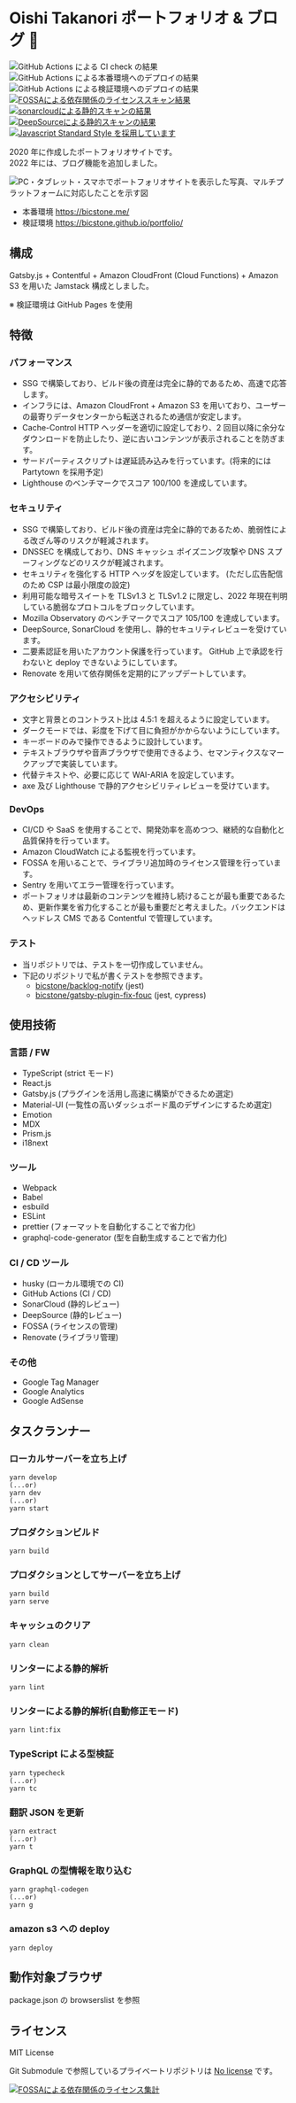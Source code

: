 # Oishi Takanori ポートフォリオ & ブログ 💚

![GitHub Actions による CI check の結果](https://github.com/bicstone/portfolio/workflows/Node.js%20CI/badge.svg)
![GitHub Actions による本番環境へのデプロイの結果](https://github.com/bicstone/portfolio/actions/workflows/deploy.yml/badge.svg?branch=main)
![GitHub Actions による検証環境へのデプロイの結果](https://github.com/bicstone/portfolio/actions/workflows/pages.yml/badge.svg)
[![FOSSAによる依存関係のライセンススキャン結果](https://app.fossa.com/api/projects/git%2Bgithub.com%2Fbicstone%2Fportfolio.svg?type=shield)](https://app.fossa.com/projects/git%2Bgithub.com%2Fbicstone%2Fportfolio?ref=badge_shield)
[![sonarcloudによる静的スキャンの結果](https://sonarcloud.io/api/project_badges/measure?project=bicstone_masshiro.me&metric=alert_status)](https://sonarcloud.io/dashboard?id=bicstone_masshiro.me)
[![DeepSourceによる静的スキャンの結果](https://deepsource.io/gh/bicstone/portfolio.svg/?label=active+issues&token=YEW43yfxCIzfiws5kGiZjSN0)](https://deepsource.io/gh/bicstone/portfolio/?ref=repository-badge)
[![Javascript Standard Style を採用しています](https://img.shields.io/badge/code_style-standard-brightgreen.svg)](https://standardjs.com)

2020 年に作成したポートフォリオサイトです。  
2022 年には、ブログ機能を追加しました。

![PC・タブレット・スマホでポートフォリオサイトを表示した写真、マルチプラットフォームに対応したことを示す図](./docs/readme-images/portfolio.jpg)

- 本番環境 <https://bicstone.me/>
- 検証環境 <https://bicstone.github.io/portfolio/>

## 構成

Gatsby.js + Contentful + Amazon CloudFront (Cloud Functions) + Amazon S3 を用いた Jamstack 構成としました。

※ 検証環境は GitHub Pages を使用

## 特徴

### パフォーマンス

- SSG で構築しており、ビルド後の資産は完全に静的であるため、高速で応答します。
- インフラには、Amazon CloudFront + Amazon S3 を用いており、ユーザーの最寄りデータセンターから転送されるため通信が安定します。
- Cache-Control HTTP ヘッダーを適切に設定しており、2 回目以降に余分なダウンロードを防止したり、逆に古いコンテンツが表示されることを防ぎます。
- サードパーティスクリプトは遅延読み込みを行っています。(将来的には Partytown を採用予定)
- Lighthouse のベンチマークでスコア 100/100 を達成しています。

### セキュリティ

- SSG で構築しており、ビルド後の資産は完全に静的であるため、脆弱性による改ざん等のリスクが軽減されます。
- DNSSEC を構成しており、DNS キャッシュ ポイズニング攻撃や DNS スプーフィングなどのリスクが軽減されます。
- セキュリティを強化する HTTP ヘッダを設定しています。 (ただし広告配信のため CSP は最小限度の設定)
- 利用可能な暗号スイートを TLSv1.3 と TLSv1.2 に限定し、2022 年現在判明している脆弱なプロトコルをブロックしています。
- Mozilla Observatory のベンチマークでスコア 105/100 を達成しています。
- DeepSource, SonarCloud を使用し、静的セキュリティレビューを受けています。
- 二要素認証を用いたアカウント保護を行っています。 GitHub 上で承認を行わないと deploy できないようにしています。
- Renovate を用いて依存関係を定期的にアップデートしています。

### アクセシビリティ

- 文字と背景とのコントラスト比は 4.5:1 を超えるように設定しています。
- ダークモードでは、彩度を下げて目に負担がかからないようにしています。
- キーボードのみで操作できるように設計しています。
- テキストブラウザや音声ブラウザで使用できるよう、セマンティクスなマークアップで実装しています。
- 代替テキストや、必要に応じて WAI-ARIA を設定しています。
- axe 及び Lighthouse で静的アクセシビリティレビューを受けています。

### DevOps

- CI/CD や SaaS を使用することで、開発効率を高めつつ、継続的な自動化と品質保持を行っています。
- Amazon CloudWatch による監視を行っています。
- FOSSA を用いることで、ライブラリ追加時のライセンス管理を行っています。
- Sentry を用いてエラー管理を行っています。
- ポートフォリオは最新のコンテンツを維持し続けることが最も重要であるため、更新作業を省力化することが最も重要だと考えました。バックエンドはヘッドレス CMS である Contentful で管理しています。

### テスト

- 当リポジトリでは、テストを一切作成していません。
- 下記のリポジトリで私が書くテストを参照できます。
  - [bicstone/backlog-notify](https://github.com/bicstone/backlog-notify) (jest)
  - [bicstone/gatsby-plugin-fix-fouc](https://github.com/bicstone/gatsby-plugin-fix-fouc) (jest, cypress)

## 使用技術

### 言語 / FW

- TypeScript (strict モード)
- React.js
- Gatsby.js (プラグインを活用し高速に構築ができるため選定)
- Material-UI (一覧性の高いダッシュボード風のデザインにするため選定)
- Emotion
- MDX
- Prism.js
- i18next

### ツール

- Webpack
- Babel
- esbuild
- ESLint
- prettier (フォーマットを自動化することで省力化)
- graphql-code-generator (型を自動生成することで省力化)

### CI / CD ツール

- husky (ローカル環境での CI)
- GitHub Actions (CI / CD)
- SonarCloud (静的レビュー)
- DeepSource (静的レビュー)
- FOSSA (ライセンスの管理)
- Renovate (ライブラリ管理)

### その他

- Google Tag Manager
- Google Analytics
- Google AdSense

## タスクランナー

### ローカルサーバーを立ち上げ

```shell
yarn develop
(...or)
yarn dev
(...or)
yarn start
```

### プロダクションビルド

```shell
yarn build
```

### プロダクションとしてサーバーを立ち上げ

```shell
yarn build
yarn serve
```

### キャッシュのクリア

```shell
yarn clean
```

### リンターによる静的解析

```shell
yarn lint
```

### リンターによる静的解析(自動修正モード)

```shell
yarn lint:fix
```

### TypeScript による型検証

```shell
yarn typecheck
(...or)
yarn tc
```

### 翻訳 JSON を更新

```shell
yarn extract
(...or)
yarn t
```

### GraphQL の型情報を取り込む

```shell
yarn graphql-codegen
(...or)
yarn g
```

### amazon s3 への deploy

```shell
yarn deploy
```

## 動作対象ブラウザ

package.json の browserslist を参照

## ライセンス

MIT License

Git Submodule で参照しているプライベートリポジトリは [No license](https://choosealicense.com/no-permission/) です。

[![FOSSAによる依存関係のライセンス集計](https://app.fossa.com/api/projects/git%2Bgithub.com%2Fbicstone%2Fportfolio.svg?type=large)](https://app.fossa.com/projects/git%2Bgithub.com%2Fbicstone%2Fportfolio?ref=badge_large)
